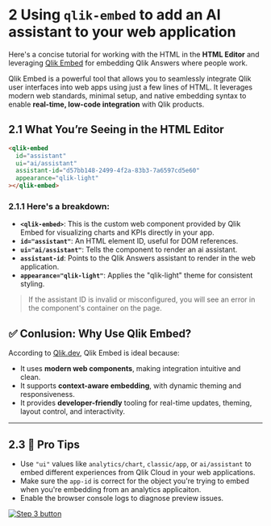 # 2 Using `qlik-embed` to add an AI assistant to your web application

Here's a concise tutorial for working with the HTML in the **HTML Editor** and leveraging [Qlik Embed](https://qlik.dev/embed/qlik-embed/why-qlik-embed/) for embedding Qlik Answers where people work.

Qlik Embed is a powerful tool that allows you to seamlessly integrate Qlik user interfaces into web apps using just a few lines of HTML. It leverages modern web standards, minimal setup, and native embedding syntax to enable **real-time, low-code integration** with Qlik products.

## 2.1 What You’re Seeing in the HTML Editor

```html
<qlik-embed
  id="assistant"
  ui="ai/assistant"
  assistant-id="d57bb148-2499-4f2a-83b3-7a6597cd5e60"
  appearance="qlik-light"
></qlik-embed>
```

### 2.1.1 Here's a breakdown:

* **`<qlik-embed>`**: This is the custom web component provided by Qlik Embed for visualizing charts and KPIs directly in your app.
* **`id="assistant"`**: An HTML element ID, useful for DOM references.
* **`ui="ai/assistant"`**: Tells the component to render an ai assistant.
* **`assistant-id`**: Points to the Qlik Answers assistant to render in the web application.
* **`appearance="qlik-light"`**: Applies the "qlik-light" theme for consistent styling.

> If the assistant ID is invalid or misconfigured, you will see an error in the component's container on the page.

## ✅ Conlusion: Why Use Qlik Embed?

According to [Qlik.dev](https://qlik.dev/embed/qlik-embed/why-qlik-embed/), Qlik Embed is ideal because:

* It uses **modern web components**, making integration intuitive and clean.
* It supports **context-aware embedding**, with dynamic theming and responsiveness.
* It provides **developer-friendly** tooling for real-time updates, theming, layout control, and interactivity.

---

## 2.3 🚀 Pro Tips

* Use `"ui"` values like `analytics/chart`, `classic/app`, or `ai/assistant` to embed different experiences from Qlik Cloud in your web applications.
* Make sure the `app-id` is correct for the object you're trying to embed when you're embedding from an analytics applicaiton.
* Enable the browser console logs to diagnose preview issues.

[![Step 3 button](https://img.shields.io/badge/Step_3--_Using_qlik--embed_to_Render_Visualizations_in_Real_Time_>-19426C?style=for-the-badge)](03-hello-qlikembed.md)
